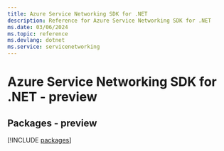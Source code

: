 ```yaml
---
title: Azure Service Networking SDK for .NET
description: Reference for Azure Service Networking SDK for .NET
ms.date: 03/06/2024
ms.topic: reference
ms.devlang: dotnet
ms.service: servicenetworking
---
```

# Azure Service Networking SDK for .NET - preview
## Packages - preview
[!INCLUDE [packages](service-networking-index.md)]